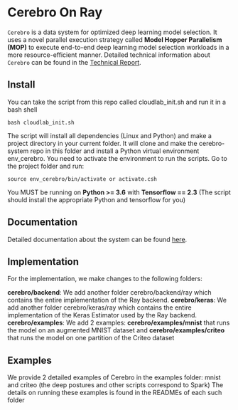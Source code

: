 Cerebro On Ray
==============
 
``Cerebro`` is a data system for optimized deep learning model selection. It uses a novel parallel execution strategy
called **Model Hopper Parallelism (MOP)** to execute end-to-end deep learning model selection workloads in a more 
resource-efficient manner. Detailed technical information about ``Cerebro`` can be found in the 
[Technical Report](https://adalabucsd.github.io/papers/TR_2020_Cerebro.pdf).


Install
-------

You can take the script from this repo called cloudlab_init.sh and run it in a bash shell

    bash cloudlab_init.sh

The script will install all dependencies (Linux and Python) and make a project directory in your current folder. It will clone and make the cerebro-system repo in this folder and install a Python virtual environment env_cerebro. You need to activate the environment to run the scripts. Go to the project folder and run:

    source env_cerebro/bin/activate or activate.csh

You MUST be running on **Python >= 3.6** with **Tensorflow == 2.3** (The script should install the appropriate Python and tensorflow for you)


Documentation
-------------

Detailed documentation about the system can be found [here](https://adalabucsd.github.io/cerebro-system/).

Implementation
--------------

For the implementation, we make changes to the following folders: 

**cerebro/backend**: We add another folder cerebro/backend/ray which contains the entire implementation of the Ray backend.
**cerebro/keras**: We add another folder cerebro/keras/ray which contains the entire implementation of the Keras Estimator used by the Ray backend.
**cerebro/examples**: We add 2 examples: **cerebro/examples/mnist** that runs the model on an augmented MNIST dataset and **cerebro/examples/criteo** that runs the model on one partition of the Criteo dataset


Examples
-------------
We provide 2 detailed examples of Cerebro in the examples folder: mnist and criteo (the deep postures and other scripts correspond to Spark)
The details on running these examples is found in the READMEs of each such folder
